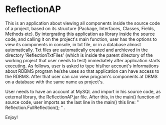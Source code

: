 # ReflectionAP
 This is an application about viewing all components inside the source code of 
 a project, based on its structure (Package, Interfaces, Classes, Fields, Methods etc).
 By intergrating this application as library inside the source code, and calling it on
 the project's main function, user has the options to view its components in console, 
 in txt file, or in a database almost automatically. Txt files are automatically created 
 and archieved in the directory 'ReflectionTxtFiles' (which is inside the parent directory 
 of the working project that user needs to test) immediately after application starts
 executing. As follows, user is asked to type his/her account's informations about RDBMS
 program he/she uses so that application can have access to the RDBMS. After that user can
 can view program's components at DBMS on a database with the same name as project's.
 
 User needs to have an account at MySQL and import in his source code, as external library,
 the ReflectionAP.jar file. After this, in the main() function of source code, user 
 imports as the last line in the main() this line: 
 "  Reflection.FullReflection();  "  .


 Enjoy!
